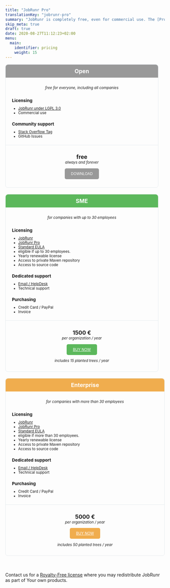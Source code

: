 ```yaml
---
title: "JobRunr Pro"
translationKey: "jobrunr-pro"
summary: "JobRunr is completely free, even for commercial use. The [Pro edition](/en/documentation/pro/) allows you to use additional options while ensuring the project will stay here for years to come. I provide 30 day unconditional money back guarantee."
skip_meta: true
draft: true
date: 2020-08-27T11:12:23+02:00
menu: 
  main: 
    identifier: pricing
    weight: 15
---
```

<style>
    div.plan-container {
        display: flex;
        justify-content: space-between;
        flex-wrap: wrap;
        font-size: smaller;
        align-items: baseline;
        width: 100%;
    }
    div.plan {
        border: 1px solid #e4eaed;
        border-radius: 8px;
        margin: 0 20px 20px 0;
        flex: 32%;
    }

    /* On screens that are 992px wide or less, go from four columns to two columns */
    @media screen and (max-width: 992px) {
        div.plan {
            flex: 100%;
        }
    }

    div.plan-container > div.plan:first-child {
        margin-left: 0;
    }

    div.plan-container > div.plan:last-child {
        margin-right: 0;
    }

    div.plan > * {
        margin: 10px 0 20px 20px
    }

    div.plan div.no-margin p {
        margin: 0;
    }

    div.plan h3 {
        margin-bottom: 0;
    }

    div.plan h2 {
        text-align: center;
        color: white;
        margin: 0;
        padding: 10px 0;
        border-top-left-radius: 8px;
        border-top-right-radius: 8px;
    }

    div.plan hr {
        margin: 20px 0;
    }

    div.plan div {
        margin: 10px 0 0;
        padding: 15px;
    }
    
    div.plan div.buy {
        border-top: 1px solid #e4eaed;
    }

    div.plan p em, div.plan p strong, div.plan p a {
        display: block;
        text-align: center;
        margin: 0 auto;
    }

    div.plan ul li {
        margin: 0;
    }

    div.plan p strong {
        font-size: 1.5em;
    }

    div.plan a.button {
        color: white;
        box-shadow: none;
        width: fit-content;
        padding: 10px 20px;
        border-radius: 5px;
    }

    div.plan a.button:hover {
        color: white;
        cursor: pointer;
    }

    div.plan-open h2, div.plan-open a.button {
        background-color: #999;
    }
    div.plan-business h2, div.plan-business a.button {
        background-color: #5cb85c;
    }
    div.plan-enterprise h2, div.plan-enterprise a.button {
        background-color: #f0ad4e;
    }

</style>

<div class="plan-container">
<div class="plan plan-open">

## Open
<div class="no-margin">

_free for everyone, including all companies_
</div>

### Licensing
- [JobRunr under LGPL 3.0](https://www.gnu.org/licenses/lgpl-3.0.html)
- Commercial use

### Community support
- [Stack Overflow Tag](https://stackoverflow.com/questions/ask?tags=java%20jobrunr)
- GitHub Issues

<div class="buy">

__free__
_always and forever_

<a class="button">DOWNLOAD</a>
</div>
</div>

<div class="plan plan-business">

## SME
<div class="no-margin">

_for companies with up to 30 employees_
</div>

### Licensing
- [JobRunr](todo)
- [JobRunr Pro](todo)
- [Standard EULA](todo)
- eligible if up to 30 employees.
- Yearly renewable license
- Access to private Maven repository
- Access to source code

### Dedicated support
- [Email / HelpDesk](mailto:hello@jobrunr.io)
- Technical support

### Purchasing
- Credit Card / PayPal 
- Invoice

<div class="buy">

__1500 €__
_per organization / year_

<a class="button" href="mailto:hello@jobrunr.io?subject=JobRunr%20Pro%20SME%20License&body=Hi%2C%0D%0A%0D%0Awe're%20interested%20in%20a%20JobRunr%20Pro%20SME%20License.%0D%0A%0D%0AOur%20company%20is%3A%20%3Cplease%20enter%20your%20company%20name%20here%3E%0D%0AOur%20VAT%20number%20is%3A%20%3Cplease%20enter%20your%20VAT%20number%20here%3E%0D%0AOur%20address%20is%3A%20%3Cplease%20enter%20your%20address%20here%3E%0D%0A%0D%0ARegards!" target="_blank">BUY NOW</a>

_includes 15 planted trees / year_
</div>
</div>

<div class="plan plan-enterprise">

## Enterprise
<div class="no-margin">

_for companies with more than 30 employees_
</div>

### Licensing
- [JobRunr](todo)
- [JobRunr Pro](todo)
- [Standard EULA](todo)
- eligible if more than 30 employees.
- Yearly renewable license
- Access to private Maven repository
- Access to source code

### Dedicated support
- [Email / HelpDesk](mailto:hello@jobrunr.io)
- Technical support

### Purchasing
- Credit Card / PayPal 
- Invoice

<div class="buy">

__5000 €__
_per organization / year_

<a class="button" href="mailto:hello@jobrunr.io?subject=JobRunr%20Enterprise%20Pro%20License&body=Hi%2C%0D%0A%0D%0Awe're%20interested%20in%20a%20JobRunr%20Pro%20Enterprise%20License.%0D%0A%0D%0AOur%20company%20is%3A%20%3Cplease%20enter%20your%20company%20name%20here%3E%0D%0AOur%20VAT%20number%20is%3A%20%3Cplease%20enter%20your%20VAT%20number%20here%3E%0D%0AOur%20address%20is%3A%20%3Cplease%20enter%20your%20address%20here%3E%0D%0A%0D%0ARegards!" target="_blank">BUY NOW</a>

_includes 50 planted trees / year_
</div>
</div>
</div>

<br>

Contact us for a [Royalty-Free license](todo) where you may redistribute JobRunr as part of Your own products.